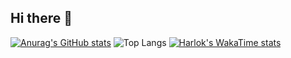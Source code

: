 ## Hi there 👋

<!--
**AjloriaCodex/AjloriaCodex** is a ✨ _special_ ✨ repository because its `README.md` (this file) appears on your GitHub profile.

Here are some ideas to get you started:

- 🔭 I’m currently working on ...
- 🌱 I’m currently learning ...
- 👯 I’m looking to collaborate on ...
- 🤔 I’m looking for help with ...
- 💬 Ask me about ...
- 📫 How to reach me: ...
- 😄 Pronouns: ...
- ⚡ Fun fact: ...
-->
[![Anurag's GitHub stats](https://github-readme-stats.vercel.app/api?username=AjloriaCodex)](https://github.com/anuraghazra/github-readme-stats)
![Top Langs](https://github-readme-stats.vercel.app/api/top-langs/?username=AjloriaCodex&layout=compact)
[![Harlok's WakaTime stats](https://github-readme-stats.vercel.app/api/wakatime?username=@AjloriaCodex)](https://github.com/anuraghazra/github-readme-stats)


